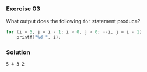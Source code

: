 ### Exercise 03

What output does the following `for` statement produce?

```c
for (i = 5, j = i - 1; i > 0, j > 0; --i, j = i - 1)
    printf("%d ", i);
```

### Solution

`5 4 3 2 `
